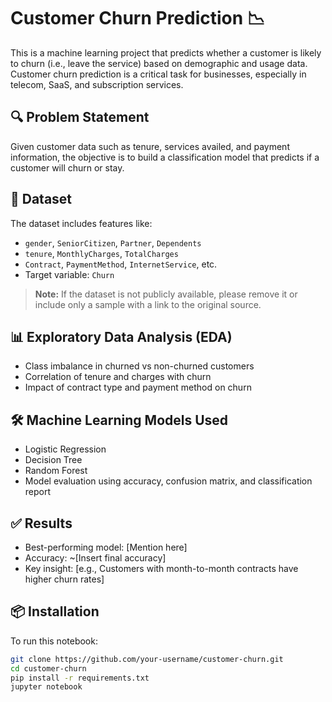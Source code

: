 # Customer Churn Prediction 📉

This is a machine learning project that predicts whether a customer is likely to churn (i.e., leave the service) based on demographic and usage data. Customer churn prediction is a critical task for businesses, especially in telecom, SaaS, and subscription services.

## 🔍 Problem Statement

Given customer data such as tenure, services availed, and payment information, the objective is to build a classification model that predicts if a customer will churn or stay.

## 📁 Dataset

The dataset includes features like:

- `gender`, `SeniorCitizen`, `Partner`, `Dependents`
- `tenure`, `MonthlyCharges`, `TotalCharges`
- `Contract`, `PaymentMethod`, `InternetService`, etc.
- Target variable: `Churn`

> **Note:** If the dataset is not publicly available, please remove it or include only a sample with a link to the original source.

## 📊 Exploratory Data Analysis (EDA)

- Class imbalance in churned vs non-churned customers
- Correlation of tenure and charges with churn
- Impact of contract type and payment method on churn

## 🛠️ Machine Learning Models Used

- Logistic Regression
- Decision Tree
- Random Forest
- Model evaluation using accuracy, confusion matrix, and classification report

## ✅ Results

- Best-performing model: [Mention here]
- Accuracy: ~[Insert final accuracy]
- Key insight: [e.g., Customers with month-to-month contracts have higher churn rates]

## 📦 Installation

To run this notebook:

```bash
git clone https://github.com/your-username/customer-churn.git
cd customer-churn
pip install -r requirements.txt
jupyter notebook
